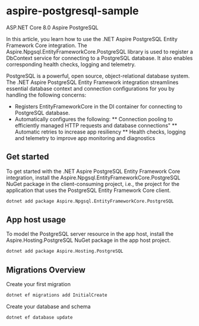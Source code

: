 # aspire-postgresql-sample
ASP.NET Core 8.0 Aspire PostgreSQL

In this article, you learn how to use the .NET Aspire PostgreSQL Entity Framework Core integration. The Aspire.Npgsql.EntityFrameworkCore.PostgreSQL library is used to register a DbContext service for connecting to a PostgreSQL database. It also enables corresponding health checks, logging and telemetry.

PostgreSQL is a powerful, open source, object-relational database system. The .NET Aspire PostgreSQL Entity Framework integration streamlines essential database context and connection configurations for you by handling the following concerns:

* Registers EntityFrameworkCore in the DI container for connecting to PostgreSQL database.
* Automatically configures the following:
** Connection pooling to efficiently managed HTTP requests and database connections"
** Automatic retries to increase app resiliency
** Health checks, logging and telemetry to improve app monitoring and diagnostics
## Get started
To get started with the .NET Aspire PostgreSQL Entity Framework Core integration, install the Aspire.Npgsql.EntityFrameworkCore.PostgreSQL NuGet package in the client-consuming project, i.e., the project for the application that uses the PostgreSQL Entity Framework Core client.
```sh
dotnet add package Aspire.Npgsql.EntityFrameworkCore.PostgreSQL
```

## App host usage
To model the PostgreSQL server resource in the app host, install the Aspire.Hosting.PostgreSQL NuGet package in the app host project.
```sh
dotnet add package Aspire.Hosting.PostgreSQL
```

## Migrations Overview

Create your first migration
```sh
dotnet ef migrations add InitialCreate
```

Create your database and schema
```sh
dotnet ef database update
```
